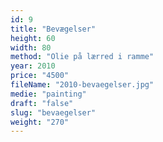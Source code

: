 ```yaml
---
id: 9
title: "Bevægelser"
height: 60
width: 80
method: "Olie på lærred i ramme"
year: 2010
price: "4500"
fileName: "2010-bevaegelser.jpg"
medie: "painting"
draft: "false"
slug: "bevaegelser"
weight: "270"
---
```

